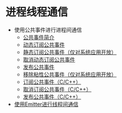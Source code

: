 # 进程线程通信

- 使用公共事件进行进程间通信
    - [公共事件简介](common-event-overview.md)
    - [动态订阅公共事件](common-event-subscription.md)
    <!--Del-->
    - [静态订阅公共事件（仅对系统应用开放）](common-event-static-subscription.md)
    <!--DelEnd-->
    - [取消动态订阅公共事件](common-event-unsubscription.md)
    - [发布公共事件](common-event-publish.md)
    <!--Del-->
    - [移除粘性公共事件（仅对系统应用开放）](common-event-remove-sticky.md)
    <!--DelEnd-->
    - [订阅公共事件（C/C++）](native-common-event-subscription.md)
    - [取消订阅公共事件（C/C++）](native-common-event-unsubscription.md)
    - [发布公共事件（C/C++）](native-common-event-publish.md)
- [使用Emitter进行线程间通信](itc-with-emitter.md)
